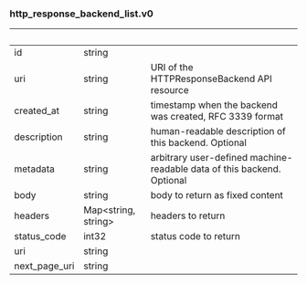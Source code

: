 
### http_response_backend_list.v0

| &nbsp; | &nbsp; | &nbsp; |
|---|---|---|
| id | string |  |
| uri | string | URI of the HTTPResponseBackend API resource |
| created_at | string | timestamp when the backend was created, RFC 3339 format |
| description | string | human-readable description of this backend. Optional |
| metadata | string | arbitrary user-defined machine-readable data of this backend. Optional |
| body | string | body to return as fixed content |
| headers | Map&lt;string, string&gt; | headers to return |
| status_code | int32 | status code to return |
| uri | string |  |
| next_page_uri | string |  |